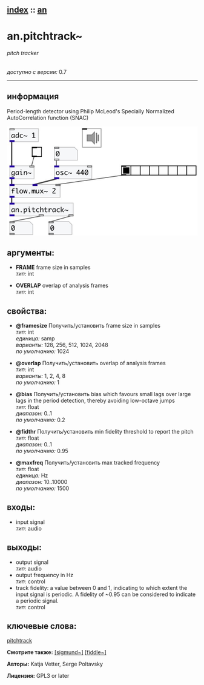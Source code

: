[index](index.html) :: [an](category_an.html)
---

# an.pitchtrack~

###### pitch tracker

*доступно с версии:* 0.7

---


## информация
Period-length detector using Philip McLeod&#39;s Specially Normalized AutoCorrelation function (SNAC)


[![example](../examples/img/an.pitchtrack~.jpg)](../examples/pd/an.pitchtrack~.pd)



## аргументы:

* **FRAME**
frame size in samples<br>
_тип:_ int<br>

* **OVERLAP**
overlap of analysis frames<br>
_тип:_ int<br>





## свойства:

* **@framesize** 
Получить/установить frame size in samples<br>
_тип:_ int<br>
_единица:_ samp<br>
_варианты:_ 128, 256, 512, 1024, 2048<br>
_по умолчанию:_ 1024<br>

* **@overlap** 
Получить/установить overlap of analysis frames<br>
_тип:_ int<br>
_варианты:_ 1, 2, 4, 8<br>
_по умолчанию:_ 1<br>

* **@bias** 
Получить/установить bias which favours small lags over large lags in the period detection, thereby
avoiding low-octave jumps<br>
_тип:_ float<br>
_диапазон:_ 0..1<br>
_по умолчанию:_ 0.2<br>

* **@fidthr** 
Получить/установить min fidelity threshold to report the pitch<br>
_тип:_ float<br>
_диапазон:_ 0..1<br>
_по умолчанию:_ 0.95<br>

* **@maxfreq** 
Получить/установить max tracked frequency<br>
_тип:_ float<br>
_единица:_ Hz<br>
_диапазон:_ 10..10000<br>
_по умолчанию:_ 1500<br>



## входы:

* input signal<br>
_тип:_ audio



## выходы:

* output signal<br>
_тип:_ audio
* output frequency in Hz<br>
_тип:_ control
* track fidelity: a value between 0 and 1, indicating to which extent the input signal is periodic. A fidelity of ~0.95 can be considered to indicate a periodic signal.<br>
_тип:_ control



## ключевые слова:

[pitchtrack](keywords/pitchtrack.html)



**Смотрите также:**
[\[sigmund~\]](sigmund~.html)
[\[fiddle~\]](fiddle~.html)




**Авторы:** Katja Vetter, Serge Poltavsky




**Лицензия:** GPL3 or later





